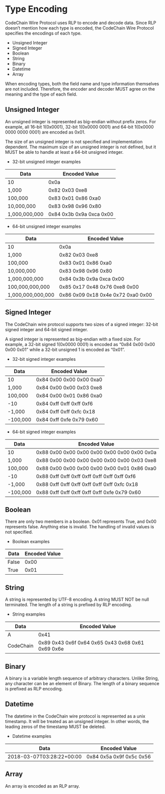 # Type Encoding

CodeChain Wire Protocol uses RLP to encode and decode data. Since RLP doesn’t mention how each type is encoded, the CodeChain Wire Protocol specifies the encodings of each type.

* Unsigned Integer
* Signed Integer
* Boolean
* String
* Binary
* Datetime
* Array

When encoding types, both the field name and type information themselves are not included. Therefore, the encoder and decoder MUST agree on the meaning and the type of each field.

## Unsigned Integer

An unsigned integer is represented as big-endian without prefix zeros. For example, all 16-bit 1(0x0001), 32-bit 1(0x0000 0001) and 64-bit 1(0x0000 0000 0000 0001) are encoded as 0x01.

The size of an unsigned integer is not specified and implementation dependent. The maximum size of an unsigned integer is not defined, but it MUST be able to handle at least a 64-bit unsigned integer.

* 32-bit unsigned integer examples

| Data          | Encoded Value             |
| ------------- | ------------------------- |
| 10            | 0x0a                      |
| 1,000         | 0x82 0x03 0xe8            |
| 100,000       | 0x83 0x01 0x86 0xa0       |
| 10,000,000    | 0x83 0x98 0x96 0x80       |
| 1,000,000,000 | 0x84 0x3b 0x9a 0xca 0x00  |

* 64-bit unsigned integer examples

| Data              | Encoded Value                      |
| ----------------- | ---------------------------------- |
| 10                | 0x0a                               |
| 1,000             | 0x82 0x03 0xe8                     |
| 100,000           | 0x83 0x01 0x86 0xa0                |
| 10,000,000        | 0x83 0x98 0x96 0x80                |
| 1,000,000,000     | 0x84 0x3b 0x9a 0xca 0x00           |
| 100,000,000,000   | 0x85 0x17 0x48 0x76 0xe8 0x00      |
| 1,000,000,000,000 | 0x86 0x09 0x18 0x4e 0x72 0xa0 0x00 |

## Signed Integer

The CodeChain wire protocol supports two sizes of a signed integer: 32-bit signed integer and 64-bit signed integer.

A signed integer is represented as big-endian with a fixed size. For example, a 32-bit signed 1(0x0000 0001) is encoded as “0x84 0x00 0x00 0x00 0x01” while a 32-bit unsigned 1 is encoded as “0x01”.

* 32-bit signed integer examples

| Data          | Encoded Value             |
| ------------- | ------------------------- |
| 10            | 0x84 0x00 0x00 0x00 0xa0  |
| 1,000         | 0x84 0x00 0x00 0x03 0xe8  |
| 100,000       | 0x84 0x00 0x01 0x86 0xa0  |
| -10           | 0x84 0xff 0xff 0xff 0xf6  |
| -1,000        | 0x84 0xff 0xff 0xfc 0x18  |
| -100,000      | 0x84 0xff 0xfe 0x79 0x60  |

* 64-bit signed integer examples

| Data              | Encoded Value                                |
| ----------------- | -------------------------------------------- |
| 10                | 0x88 0x00 0x00 0x00 0x00 0x00 0x00 0x00 0x0a |
| 1,000             | 0x88 0x00 0x00 0x00 0x00 0x00 0x00 0x03 0xe8 |
| 100,000           | 0x88 0x00 0x00 0x00 0x00 0x00 0x01 0x86 0xa0 |
| -10               | 0x88 0xff 0xff 0xff 0xff 0xff 0xff 0xff 0xf6 |
| -1,000            | 0x88 0xff 0xff 0xff 0xff 0xff 0xff 0xfc 0x18 |
| -100,000          | 0x88 0xff 0xff 0xff 0xff 0xff 0xfe 0x79 0x60 |

## Boolean

There are only two members in a boolean. 0x01 represents True, and 0x00 represents false. Anything else is invalid. The handling of invalid values is not specified.

* Boolean examples

| Data   | Encoded Value  |
| ------ | -------------- |
| False  | 0x00           |
| True   | 0x01           |

## String

A string is represented by UTF-8 encoding. A string MUST NOT be null terminated. The length of a string is prefixed by RLP encoding.

* String examples

| Data      | Encoded Value                                     |
| --------- | ------------------------------------------------- |
| A         | 0x41                                              |
| CodeChain | 0x89 0x43 0x6f 0x64 0x65 0x43 0x68 0x61 0x69 0x6e |

## Binary

A binary is a variable length sequence of arbitrary characters. Unlike String, any character can be an element of Binary. The length of a binary sequence is prefixed as RLP encoding.

## Datetime

The datetime in the CodeChain wire protocol is represented as a unix timestamp. It will be treated as an unsigned integer. In other words, the leading zeros of the timestamp MUST be deleted.

* Datetime examples

| Data                      | Encoded Value            |
| ------------------------- | ------------------------ |
| 2018-03-07T03:28:22+00:00 | 0x84 0x5a 0x9f 0x5c 0x56 |

## Array

An array is encoded as an RLP array.
